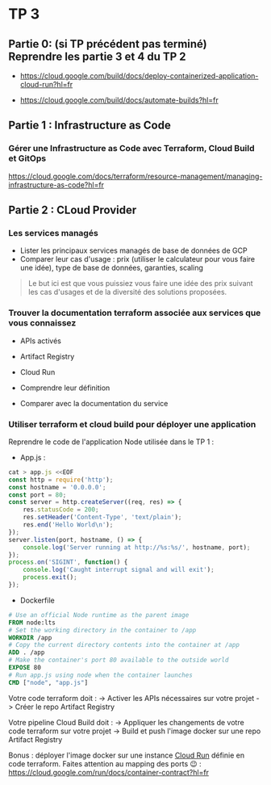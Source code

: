 # TP 3

## Partie 0: (si TP précédent pas terminé) Reprendre les partie 3 et 4 du TP 2

- https://cloud.google.com/build/docs/deploy-containerized-application-cloud-run?hl=fr

- https://cloud.google.com/build/docs/automate-builds?hl=fr


## Partie 1 : Infrastructure as Code

###  Gérer une Infrastructure as Code avec Terraform, Cloud Build et GitOps

https://cloud.google.com/docs/terraform/resource-management/managing-infrastructure-as-code?hl=fr

## Partie 2 : CLoud Provider

### Les services managés

- Lister les principaux services managés de base de données de GCP
- Comparer leur cas d'usage : prix (utiliser le calculateur pour vous faire une idée), type de base de données, garanties, scaling

> Le but ici est que vous puissiez vous faire une idée des prix suivant les cas d'usages et de la diversité des solutions proposées.

### Trouver la documentation **terraform** associée aux services que vous connaissez

- APIs activés
- Artifact Registry
- Cloud Run

- Comprendre leur définition
- Comparer avec la documentation du service

### Utiliser terraform et cloud build pour déployer une application

Reprendre le code de l'application Node utilisée dans le TP 1 :

- App.js :

```js
cat > app.js <<EOF
const http = require('http');
const hostname = '0.0.0.0';
const port = 80;
const server = http.createServer((req, res) => {
    res.statusCode = 200;
    res.setHeader('Content-Type', 'text/plain');
    res.end('Hello World\n');
});
server.listen(port, hostname, () => {
    console.log('Server running at http://%s:%s/', hostname, port);
});
process.on('SIGINT', function() {
    console.log('Caught interrupt signal and will exit');
    process.exit();
});
```

- Dockerfile

```dockerfile
# Use an official Node runtime as the parent image
FROM node:lts
# Set the working directory in the container to /app
WORKDIR /app
# Copy the current directory contents into the container at /app
ADD . /app
# Make the container's port 80 available to the outside world
EXPOSE 80
# Run app.js using node when the container launches
CMD ["node", "app.js"]
```

Votre code terraform doit :
-> Activer les APIs nécessaires sur votre projet
-> Créer le repo Artifact Registry

Votre pipeline Cloud Build doit :
-> Appliquer les changements de votre code terraform sur votre projet
-> Build et push l'image docker sur une repo Artifact Registry

Bonus : déployer l'image docker sur une instance [Cloud Run](https://cloud.google.com/run?hl=fr) définie en code terraform. Faites attention au mapping des ports 😉 : https://cloud.google.com/run/docs/container-contract?hl=fr
